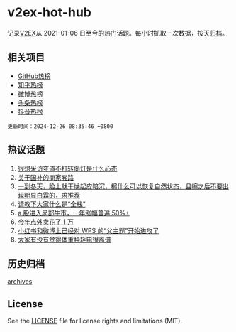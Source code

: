 # v2ex-hot-hub

 记录[V2EX](https://www.v2ex.com/)从 2021-01-06 日至今的热门话题。每小时抓取一次数据，按天[归档](archives)。
 
 ## 相关项目

- [GitHub热榜](https://github.com/it985/github-hot-hub)
- [知乎热榜](https://github.com/it985/zhihu-hot-hub)
- [微博热榜](https://github.com/it985/weibo-hot-hub)
- [头条热榜](https://github.com/it985/toutiao-hot-hub)
- [抖音热榜](https://github.com/it985/douyin-hot-hub)


 `更新时间：2024-12-26 08:35:46 +0800`

## 热议话题

1. [很想采访变道不打转向灯是什么心态](https://www.v2ex.com/t/1100147)
1. [关于国补的商家套路](https://www.v2ex.com/t/1100063)
1. [一到冬天，脸上就干燥起皮暗沉，擦什么可以恢复自然状态，且擦之后不要出现明显白霜的，求推荐](https://www.v2ex.com/t/1100062)
1. [请教下大家什么是“全栈”](https://www.v2ex.com/t/1100069)
1. [a 股进入局部牛市，一年涨幅普遍 50%+](https://www.v2ex.com/t/1100091)
1. [今年点外卖花了 1 万](https://www.v2ex.com/t/1100119)
1. [小红书和微博上已经对 WPS 的“父主题”开始进攻了](https://www.v2ex.com/t/1100203)
1. [大家有没有觉得体重秤耗电很离谱](https://www.v2ex.com/t/1100082)

## 历史归档

[archives](archives)

## License

See the [LICENSE](LICENSE) file for license rights and limitations (MIT).
